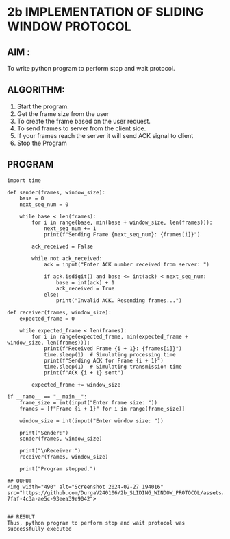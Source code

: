 # 2b IMPLEMENTATION OF SLIDING WINDOW PROTOCOL
## AIM :
To write python program to perform stop and wait protocol.
## ALGORITHM:
1. Start the program.
2. Get the frame size from the user
3. To create the frame based on the user request.
4. To send frames to server from the client side.
5. If your frames reach the server it will send ACK signal to client
6. Stop the Program
## PROGRAM
```
import time

def sender(frames, window_size):
    base = 0
    next_seq_num = 0

    while base < len(frames):
        for i in range(base, min(base + window_size, len(frames))):
            next_seq_num += 1
            print(f"Sending Frame {next_seq_num}: {frames[i]}")

        ack_received = False

        while not ack_received:
            ack = input("Enter ACK number received from server: ")

            if ack.isdigit() and base <= int(ack) < next_seq_num:
                base = int(ack) + 1
                ack_received = True
            else:
                print("Invalid ACK. Resending frames...")

def receiver(frames, window_size):
    expected_frame = 0

    while expected_frame < len(frames):
        for i in range(expected_frame, min(expected_frame + window_size, len(frames))):
            print(f"Received Frame {i + 1}: {frames[i]}")
            time.sleep(1)  # Simulating processing time
            print(f"Sending ACK for Frame {i + 1}")
            time.sleep(1)  # Simulating transmission time
            print(f"ACK {i + 1} sent")

        expected_frame += window_size

if __name__ == "__main__":
    frame_size = int(input("Enter frame size: "))
    frames = [f"Frame {i + 1}" for i in range(frame_size)]

    window_size = int(input("Enter window size: "))

    print("Sender:")
    sender(frames, window_size)

    print("\nReceiver:")
    receiver(frames, window_size)

    print("Program stopped.")

## OUPUT
<img width="490" alt="Screenshot 2024-02-27 194016" src="https://github.com/DurgaV240106/2b_SLIDING_WINDOW_PROTOCOL/assets/144870878/1738751a-7faf-4c3a-ae5c-93eea39e9042">


## RESULT
Thus, python program to perform stop and wait protocol was successfully executed
